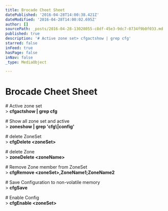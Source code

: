 ```yaml
---
title: Brocade Cheet Sheet
datePublished: '2016-04-28T14:00:38.421Z'
dateModified: '2016-04-28T14:00:02.695Z'
author: []
sourcePath: _posts/2016-04-28-13028055-c8df-45e3-9dc7-0734f9b0f033.md
published: true
description: '# Active zone set> cfgactshow | grep cfg'
starred: false
inFeed: true
hasPage: false
inNav: false
_type: MediaObject

---
```

# Brocade Cheet Sheet

\# Active zone set  
\> **cfgactshow | grep cfg**

\# Show all zone set and active  
\> **zoneshow | grep 'cfg\\|config'**

\# delete ZoneSet  
\> **cfgDelete <zoneSet\>**

\# delete Zone  
\> **zoneDelete <zoneName\>**

\# Remove Zone member from ZoneSet  
\> **cfgRemove <zoneSet\>,ZoneName1;ZoneName2**

\# Save Configuration to non-volatile memory  
\> **cfgSave**

\# Enable Config  
\> **cfgEnable <zoneSet\>**